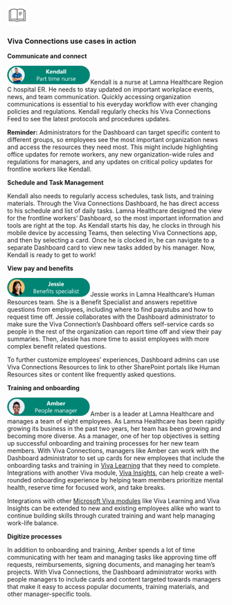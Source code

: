 <img src="../media/image9.png"
style="width:0.47778in;height:0.47778in" />

### Viva Connections use cases in action

**Communicate and connect**

<img src="../media/image11.png" style="width:2in;height:0.45in" />Kendall
is a nurse at Lamna Healthcare Region C hospital ER. He needs to stay
updated on important workplace events, news, and team communication.
Quickly accessing organization communications is essential to his
everyday workflow with ever changing policies and regulations. Kendall
regularly checks his Viva Connections Feed to see the latest protocols
and procedures updates.

**Reminder:** Administrators for the Dashboard can target specific
content to different groups, so employees see the most important
organization news and access the resources they need most. This might
include highlighting office updates for remote workers, any new
organization-wide rules and regulations for managers, and any updates on
critical policy updates for frontline workers like Kendall.

**Schedule and Task Management**

Kendall also needs to regularly access schedules, task lists, and
training materials. Through the Viva Connections Dashboard, he has
direct access to his schedule and list of daily tasks. Lamna Healthcare
designed the view for the frontline workers’ Dashboard, so the most
important information and tools are right at the top. As Kendall starts
his day, he clocks in through his mobile device by accessing Teams, then
selecting Viva Connections app, and then by selecting a card. Once he is
clocked in, he can navigate to a separate Dashboard card to view new
tasks added by his manager. Now, Kendall is ready to get to work!

**View** **pay and benefits**

<img src="../media/image12.png" style="width:2in;height:0.45in" />Jessie
works in Lamna Healthcare’s Human Resources team. She is a Benefit
Specialist and answers repetitive questions from employees, including
where to find paystubs and how to request time off. Jessie collaborates
with the Dashboard administrator to make sure the Viva Connection’s
Dashboard offers self-service cards so people in the rest of the
organization can report time off and view their pay summaries. Then,
Jessie has more time to assist employees with more complex benefit
related questions.

To further customize employees’ experiences, Dashboard admins can use
Viva Connections Resources to link to other SharePoint portals like
Human Resources sites or content like frequently asked questions.

**Training and onboarding**

<img src="../media/image13.png" style="width:2in;height:0.45in" />Amber
is a leader at Lamna Healthcare and manages a team of eight employees.
As Lamna Healthcare has been rapidly growing its business in the past
two years, her team has been growing and becoming more diverse. As a
manager, one of her top objectives is setting up successful onboarding
and training processes for her new team members. With Viva Connections,
managers like Amber can work with the Dashboard administrator to set up
cards for new employees that include the onboarding tasks and training
in [Viva Learning](https://docs.microsoft.com/en-us/viva/learning/) that
they need to complete. Integrations with another Viva module, [Viva
Insights](https://docs.microsoft.com/en-us/viva/insights/), can help
create a well-rounded onboarding experience by helping team members
prioritize mental health, reserve time for focused work, and take
breaks.

Integrations with other [Microsoft Viva
modules](https://docs.microsoft.com/en-us/viva/) like Viva Learning and
Viva Insights can be extended to new and existing employees alike who
want to continue building skills through curated training and want help
managing work-life balance.

**Digitize processes**

In addition to onboarding and training, Amber spends a lot of time
communicating with her team and managing tasks like approving time off
requests, reimbursements, signing documents, and managing her team’s
projects. With Viva Connections, the Dashboard administrator works with
people managers to include cards and content targeted towards managers
that make it easy to access popular documents, training materials, and
other manager-specific tools.